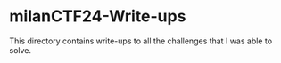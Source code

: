 # milanCTF24-Write-ups

This directory contains write-ups to all the challenges that I was able to solve.